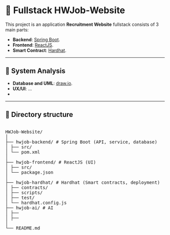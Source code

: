 ﻿# 🚀 Fullstack HWJob-Website

This project is an application **Recruitment Website** fullstack consists of 3 main parts:

- **Backend**: [Spring Boot](https://spring.io/projects/spring-boot).
- **Frontend**: [ReactJS](https://reactjs.org/).
- **Smart Contract**: [Hardhat](https://hardhat.org/).

---

## 📂 System Analysis
- **Database and UML**: [draw.io](https://drive.google.com/file/d/17dRY740MC6D5sm8k9s9n2n7uLQjuxFU3/view?usp=sharing).
- **UX/UI**: ...
- 
---
## 📂 Directory structure

<pre> 
HWJob-Website/
│
├── hwjob-backend/ # Spring Boot (API, service, database)
│ ├── src/
│ └── pom.xml
│
├── hwjob-frontend/ # ReactJS (UI)
│ ├── src/
│ └── package.json
│
├── hwjob-hardhat/ # Hardhat (Smart contracts, deployment)
│ ├── contracts/
│ ├── scripts/
│ ├── test/
│ └── hardhat.config.js
├── hwjob-ai/ # AI
│ ├── 
│ ├── 
│
└── README.md
</pre>
